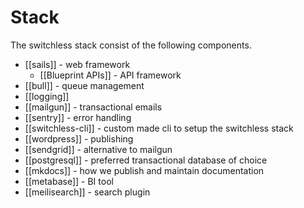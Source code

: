# Stack


The switchless stack consist of the following components. 

- [[sails]] - web framework
	- [[Blueprint APIs]] - API framework
- [[bull]] - queue management
- [[logging]]
- [[mailgun]] - transactional emails
- [[sentry]] - error handling
- [[switchless-cli]] - custom made cli to setup the switchless stack
- [[wordpress]] - publishing
- [[sendgrid]] - alternative to mailgun
- [[postgresql]] - preferred transactional database of choice
- [[mkdocs]] - how we publish and maintain documentation
- [[metabase]] - BI tool 
- [[meilisearch]] - search plugin